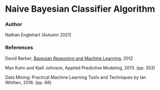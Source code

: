 # Naive Bayesian Classifier Algorithm
### Author
Nathan Englehart (Autumn 2021)
### References
David Barber, [Bayesian Reasoning and Machine Learning](http://web4.cs.ucl.ac.uk/staff/D.Barber/textbook/171216.pdf), 2012<br>

Max Kuhn and Kjell Johnson, Applied Predictive Modeling, 2013. (pp. 353)<br>

Data Mining: Practical Machine Learning Tools and Techniques by Ian Whitten, 2016. (pp. 88)
